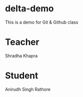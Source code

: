 # delta-demo
This is a demo for Git &amp; Github class

# Teacher
Shradha Khapra

# Student
Anirudh Singh Rathore